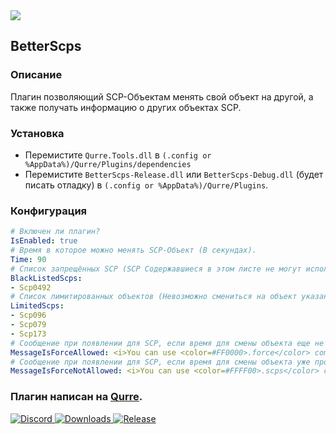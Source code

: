 <a href="https://github.com/I-Aureate-I/BetterScps/releases/latest">
  <img src="https://img.shields.io/github/downloads/I-Aureate-I/BetterScps/total.svg" />
</a>  

## BetterScps
### Описание
Плагин позволяющий SCP-Объектам менять свой объект на другой, а также получать информацию о других объектах SCP.
### Установка
* Перемистите `Qurre.Tools.dll` в `(.config or %AppData%)/Qurre/Plugins/dependencies`
* Перемистите `BetterScps-Release.dll` или `BetterScps-Debug.dll` (будет писать отладку) в `(.config or %AppData%)/Qurre/Plugins`.
### Конфигурация
```yaml
# Включен ли плагин?
IsEnabled: true
# Время в которое можно менять SCP-Объект (В секундах).
Time: 90
# Список запрещённых SCP (SCP Содержавшиеся в этом листе не могут использовать команду для смены SCP-Объекта).
BlackListedScps:
- Scp0492
# Список лимитированных объектов (Невозможно смениться на объект указанный в этом списке, если за него уже кто-то играет).
LimitedScps:
- Scp096
- Scp079
- Scp173
# Сообщение при появлении для SCP, если время для смены объекта еще не прошло.
MessageIsForceAllowed: <i>You can use <color=#FF0000>.force</color> command to switch your object or <color=#FFFF00>.scps</color> command to find out the status of all objects</i>
# Сообщение при появлении для SCP, если время для смены объекта уже прошло.
MessageIsForceNotAllowed: <i>You can use <color=#FFFF00>.scps</color> command to find out the status of all objects</i>
```
### Плагин написан на [Qurre](https://github.com/Qurre-Team/Qurre-sl).  
<p>
   <a href="https://discord.gg/zGUqfJQebn" alt="Discord">
      <img src="https://discord.com/api/guilds/779412392651653130/embed.png" alt="Discord"/>
   </a>
   <a href="https://github.com/Qurre-Team/Qurre-sl/releases/latest" alt="Downloads">
      <img src="https://img.shields.io/github/downloads/Qurre-Team/Qurre-sl/total?color=%2300b813&style=plastic" alt="Downloads"/>
   </a>
   <a href="https://github.com/Qurre-Team/Qurre-sl/releases/latest" alt="Release">
      <img src="https://img.shields.io/github/v/release/Qurre-Team/Qurre-sl.svg?style=plastic" alt="Release"/>
   </a>
</p>
